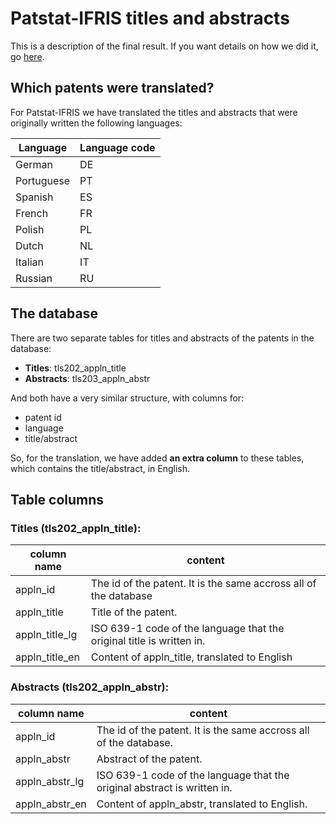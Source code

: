 # Patstat-IFRIS titles and abstracts

This is a description of the final result. If you want details on how we did it, go [here](script.md). 

## Which patents were translated?

For Patstat-IFRIS we have translated the titles and abstracts that were originally written the following languages:

| Language   | Language code |
|------------|---------------|
| German     | DE            |
| Portuguese | PT            |
| Spanish    | ES            |
| French     | FR            |
| Polish     | PL            |
| Dutch      | NL            |
| Italian    | IT            |
| Russian    | RU            |

## The database

There are two separate tables for titles and abstracts of the patents in the database: 

- **Titles**: tls202_appln_title
- **Abstracts**: tls203_appln_abstr

And both have a very similar structure, with columns for:

- patent id
- language
- title/abstract

So, for the translation, we have added **an extra column** to these tables,
which contains the title/abstract, in English.

## Table columns

### Titles (**tls202_appln_title**):

| column name    | content                                                               |
|----------------|-----------------------------------------------------------------------|
| appln_id       | The id of the patent. It is the same accross all of the database      |
| appln_title    | Title of the patent.                                                  |
| appln_title_lg | ISO 639-1 code of the language that the original title is written in. |
| appln_title_en | Content of appln_title, translated to English                         |

### Abstracts (**tls202_appln_abstr**):

| column name    | content                                                                  |
|----------------|--------------------------------------------------------------------------|
| appln_id       | The id of the patent. It is the same accross all of the database.        |
| appln_abstr    | Abstract of the patent.                                                  |
| appln_abstr_lg | ISO 639-1 code of the language that the original abstract is written in. |
| appln_abstr_en | Content of appln_abstr, translated to English.                           |
